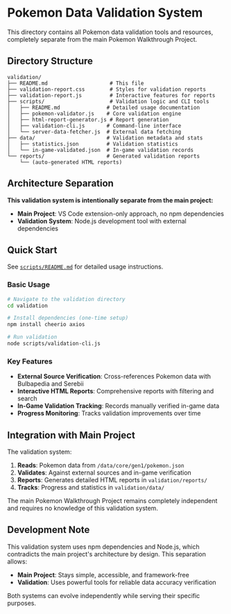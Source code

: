 # Pokemon Data Validation System

This directory contains all Pokemon data validation tools and resources, completely separate from the main Pokemon Walkthrough Project.

## Directory Structure

```text
validation/
├── README.md                    # This file
├── validation-report.css        # Styles for validation reports
├── validation-report.js         # Interactive features for reports
├── scripts/                     # Validation logic and CLI tools
│   ├── README.md               # Detailed usage documentation
│   ├── pokemon-validator.js    # Core validation engine
│   ├── html-report-generator.js # Report generation
│   ├── validation-cli.js       # Command-line interface
│   └── server-data-fetcher.js  # External data fetching
├── data/                       # Validation metadata and stats
│   ├── statistics.json         # Validation statistics
│   └── in-game-validated.json  # In-game validation records
└── reports/                    # Generated validation reports
    └── (auto-generated HTML reports)
```

## Architecture Separation

**This validation system is intentionally separate from the main project:**

- **Main Project**: VS Code extension-only approach, no npm dependencies
- **Validation System**: Node.js development tool with external dependencies

## Quick Start

See [`scripts/README.md`](scripts/README.md) for detailed usage instructions.

### Basic Usage

```bash
# Navigate to the validation directory
cd validation

# Install dependencies (one-time setup)
npm install cheerio axios

# Run validation
node scripts/validation-cli.js
```

### Key Features

- **External Source Verification**: Cross-references Pokemon data with Bulbapedia and Serebii
- **Interactive HTML Reports**: Comprehensive reports with filtering and search
- **In-Game Validation Tracking**: Records manually verified in-game data
- **Progress Monitoring**: Tracks validation improvements over time

## Integration with Main Project

The validation system:

1. **Reads**: Pokemon data from `/data/core/gen1/pokemon.json`
2. **Validates**: Against external sources and in-game verification
3. **Reports**: Generates detailed HTML reports in `validation/reports/`
4. **Tracks**: Progress and statistics in `validation/data/`

The main Pokemon Walkthrough Project remains completely independent and requires no knowledge of this validation system.

## Development Note

This validation system uses npm dependencies and Node.js, which contradicts the main project's architecture by design. This separation allows:

- **Main Project**: Stays simple, accessible, and framework-free
- **Validation**: Uses powerful tools for reliable data accuracy verification

Both systems can evolve independently while serving their specific purposes.
